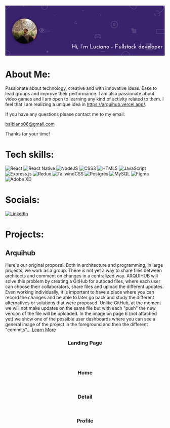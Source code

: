 ![Header](./assets/header.png)


# About Me:

Passionate about technology, creative and with innovative ideas. Ease to lead groups and improve their performance. I am also passionate about video games and I am open to learning any kind of activity related to them. I feel that I am realizing a unique idea in https://arquihub.vercel.app/.

If you have any questions please contact me to my email:

balbiano06@gmail.com

Thanks for your time!

# Tech skills:

![React](https://img.shields.io/badge/react-%2320232a.svg?style=for-the-badge&logo=react&logoColor=%2361DAFB) ![React Native](https://img.shields.io/badge/reactnative-%2320232a.svg?style=for-the-badge&logo=react&logoColor=%2361DAFB) ![NodeJS](https://img.shields.io/badge/node.js-6DA55F?style=for-the-badge&logo=node.js&logoColor=white) ![CSS3](https://img.shields.io/badge/css3-%231572B6.svg?style=for-the-badge&logo=css3&logoColor=white) ![HTML5](https://img.shields.io/badge/html5-%23E34F26.svg?style=for-the-badge&logo=html5&logoColor=white) ![JavaScript](https://img.shields.io/badge/javascript-%23323330.svg?style=for-the-badge&logo=javascript&logoColor=%23F7DF1E) ![Express.js](https://img.shields.io/badge/express.js-%23404d59.svg?style=for-the-badge&logo=express&logoColor=%2361DAFB) ![Redux](https://img.shields.io/badge/redux-%23593d88.svg?style=for-the-badge&logo=redux&logoColor=white) ![TailwindCSS](https://img.shields.io/badge/tailwindcss-%2338B2AC.svg?style=for-the-badge&logo=tailwind-css&logoColor=white) ![Postgres](https://img.shields.io/badge/postgres-%23316192.svg?style=for-the-badge&logo=postgresql&logoColor=white) ![MySQL](https://img.shields.io/badge/mysql-%2300f.svg?style=for-the-badge&logo=mysql&logoColor=white) ![Figma](https://img.shields.io/badge/figma-%23F24E1E.svg?style=for-the-badge&logo=figma&logoColor=white) ![Adobe XD](https://img.shields.io/badge/Adobe%20XD-470137?style=for-the-badge&logo=Adobe%20XD&logoColor=#FF61F6)

# Socials:
[![LinkedIn](https://img.shields.io/badge/LinkedIn-%230077B5.svg?logo=linkedin&logoColor=white)](https://www.linkedin.com/in/luciano-balbiano-740037207/)


# Projects:

## Arquihub

Here´s our original proposal: Both in architecture and programming, in large projects, we work as a group. There is not yet a way to share files between architects and comment on changes in a centralized way. ARQUIHUB will solve this problem by creating a GitHub for autocad files, where each user can choose their collaborators, share files and upload the different updates. Even working individually, it is important to have a place where you can record the changes and be able to later go back and study the different alternatives or solutions that were proposed. Unlike GitHub, at the moment we will not make updates on the same file but with each "push" the new version of the file will be uploaded. In the image on page 6 (not attached yet) we show one of the possible user dashboards where you can see a general image of the project in the foreground and then the different "commits"...   <a href="https://github.com/BalbianoLuciano/ArchiHub-Front" target="blank">Learn More</a>

<div align="center">

### Landing Page
<br />
<img src="https://res.cloudinary.com/dfcd64nhm/image/upload/v1666759895/Arquihub/WhatsApp_Image_2022-10-25_at_16.16.22_pzdffd.jpg" alt="" width="400">
<br />

### Home
<img src="https://res.cloudinary.com/dfcd64nhm/image/upload/v1666759895/Arquihub/WhatsApp_Image_2022-10-25_at_16.17.00_mlztxz.jpg" alt="" width="400">
<br />

### Detail
<img src="https://res.cloudinary.com/dfcd64nhm/image/upload/v1666759895/Arquihub/WhatsApp_Image_2022-10-25_at_16.17.13_axsf6m.jpg" alt="" width="400">
<br />

### Profile
<img src="https://res.cloudinary.com/dfcd64nhm/image/upload/v1666760122/Arquihub/WhatsApp_Image_2022-10-25_at_16.17.36_xbf1yg.jpg" alt="" width="400">
<div/>
